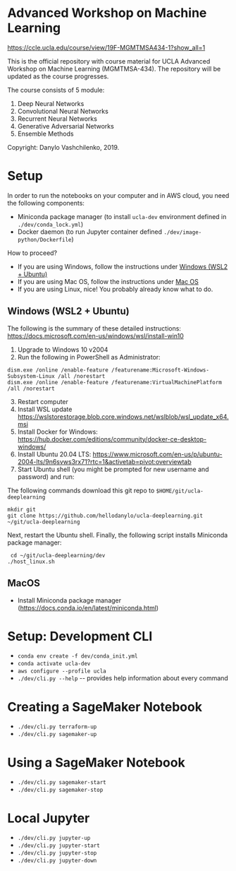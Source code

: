# Advanced Workshop on Machine Learning

https://ccle.ucla.edu/course/view/19F-MGMTMSA434-1?show_all=1

This is the official repository with course material for UCLA Advanced Workshop on Machine Learning (MGMTMSA-434).
The repository will be updated as the course progresses.

The course consists of 5 module:
1. Deep Neural Networks
2. Convolutional Neural Networks
3. Recurrent Neural Networks
4. Generative Adversarial Networks
5. Ensemble Methods

Copyright: Danylo Vashchilenko, 2019.

# Setup

In order to run the notebooks on your computer and in AWS cloud, you need the following components:
* Miniconda package manager (to install `ucla-dev` environment defined in `./dev/conda_lock.yml`)
* Docker daemon (to run Jupyter container defined `./dev/image-python/Dockerfile`)

How to proceed?
* If you are using Windows, follow the instructions under [Windows (WSL2 + Ubuntu)](#setup-windows)
* If you are using Mac OS, follow the instructions under [Mac OS](#setup-mac-os)
* If you are using Linux, nice! You probably already know what to do.

[](#setup-windows)
## Windows (WSL2 + Ubuntu)
The following is the summary of these detailed instructions: https://docs.microsoft.com/en-us/windows/wsl/install-win10
1. Upgrade to Windows 10 v2004 
2. Run the following in PowerShell as Administrator:
```
dism.exe /online /enable-feature /featurename:Microsoft-Windows-Subsystem-Linux /all /norestart
dism.exe /online /enable-feature /featurename:VirtualMachinePlatform /all /norestart
```
3. Restart computer
4. Install WSL update https://wslstorestorage.blob.core.windows.net/wslblob/wsl_update_x64.msi
5. Install Docker for Windows: https://hub.docker.com/editions/community/docker-ce-desktop-windows/
5. Install Ubuntu 20.04 LTS: https://www.microsoft.com/en-us/p/ubuntu-2004-lts/9n6svws3rx71?rtc=1&activetab=pivot:overviewtab
6. Start Ubuntu shell (you might be prompted for new username and password) and run:

The following commands download this git repo to `$HOME/git/ucla-deeplearning`
```
mkdir git 
git clone https://github.com/hellodanylo/ucla-deeplearning.git ~/git/ucla-deeplearning
```
Next, restart the Ubuntu shell.
Finally, the following script installs Miniconda package manager:
```
 cd ~/git/ucla-deeplearning/dev
./host_linux.sh
```

[](#setup-mac-os)
## MacOS
* Install Miniconda package manager (https://docs.conda.io/en/latest/miniconda.html)


[](#setup-development-cli)
# Setup: Development CLI
* `conda env create -f dev/conda_init.yml`
* `conda activate ucla-dev`
* `aws configure --profile ucla`
* `./dev/cli.py --help` -- provides help information about every command

# Creating a SageMaker Notebook
* `./dev/cli.py terraform-up`
* `./dev/cli.py sagemaker-up`

# Using a SageMaker Notebook
* `./dev/cli.py sagemaker-start`
* `./dev/cli.py sagemaker-stop`

# Local Jupyter
* `./dev/cli.py jupyter-up`
* `./dev/cli.py jupyter-start`
* `./dev/cli.py jupyter-stop`
* `./dev/cli.py jupyter-down`
